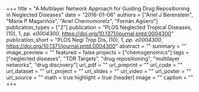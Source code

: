 +++
title = "A Multilayer Network Approach for Guiding Drug Repositioning in Neglected Diseases"
date = "2016-01-06"
authors = ["Ariel J Berenstein", "María P Magariños", "Ariel Chernomoretz", "Fernán Agüero"]
publication_types = ["2"]
publication = "PLOS Neglected Tropical Diseases, (10), 1, _pp. e0004300_, https://doi.org/10.1371/journal.pntd.0004300"
publication_short = "PLOS Negl Trop Dis, (10), 1, _pp. e0004300_, https://doi.org/10.1371/journal.pntd.0004300"
abstract = ""
summary = ""
image_preview = ""
featured = false
projects = ["chemogenomics"]
tags = ["neglected diseases", "TDR Targets", "drug repositioning",
"multilayer networks", "drug discovery"]
url_pdf = ""
url_preprint = ""
url_code = ""
url_dataset = ""
url_project = ""
url_slides = ""
url_video = ""
url_poster = ""
url_source = ""
math = true
highlight = true
[header]
image = ""
caption = ""
+++
